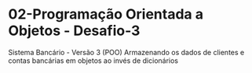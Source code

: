 # 02-Programação Orientada a Objetos - Desafio-3
Sistema Bancário - Versão 3 (POO)
Armazenando os dados de clientes e contas bancárias em objetos ao invés de dicionários
